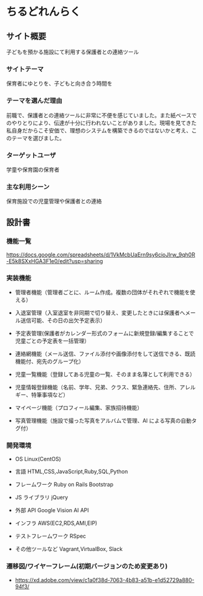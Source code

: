 # ちるどれんらく

## サイト概要

子どもを預かる施設にて利用する保護者との連絡ツール

### サイトテーマ

保育者にゆとりを、子どもと向き合う時間を

### テーマを選んだ理由

前職で、保護者との連絡ツールに非常に不便を感じていました。また紙ベースでのやりとりにより、伝達が十分に行われないことがありました。現場を見てきた私自身だからこそ安価で、理想のシステムを構築できるのではないかと考え、このテーマを選びました。

### ターゲットユーザ

学童や保育園の保育者

### 主な利用シーン

保育施設での児童管理や保護者との連絡

## 設計書

### 機能一覧

https://docs.google.com/spreadsheets/d/1VkMcbUaErn9sy6cioJIrw_9qh0R-E5k8SXxHGA3F1e0/edit?usp=sharing

### 実装機能

- 管理者機能（管理者ごとに、ルーム作成。複数の団体がそれぞれで機能を使える）

- 入退室管理（入室退室を非同期で切り替え、変更したときには保護者へメール送信可能、その日の出欠予定表示）

- 予定表管理(保護者がカレンダー形式のフォームに新規登録/編集することで児童ごとの予定表を一括管理）

- 連絡網機能（メール送信、ファイル添付や画像添付をして送信できる、既読機能付、宛先のグループ化）

- 児童一覧機能（登録してある児童の一覧、そのまま名簿として利用できる）

- 児童情報登録機能（名前、学年、兄弟、クラス、緊急連絡先、住所、アレルギー、特筆事項など）

- マイページ機能（プロフィール編集、家族招待機能）

- 写真管理機能（施設で撮った写真をアルバムで管理、AI による写真の自動タグ付）

### 開発環境

- OS
  Linux(CentOS)

- 言語
  HTML,CSS,JavaScript,Ruby,SQL,Python

- フレームワーク
  Ruby on Rails
  Bootstrap

- JS ライブラリ
  jQuery

- 外部 API
  Google Vision AI API

- インフラ
  AWS(EC2,RDS,AMI,EIP)

- テストフレームワーク
  RSpec

- その他ツールなど
  Vagrant,VirtualBox, Slack

### 遷移図/ワイヤーフレーム(初期バージョンのため変更あり)

- https://xd.adobe.com/view/c1a0f38d-7063-4b83-a51b-e1d52729a880-94f3/
